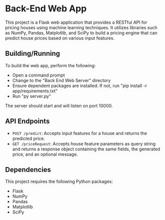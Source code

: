 # Back-End Web App

This project is a Flask web application that provides a RESTful API for pricing 
houses using machine learning techniques. It utilizes libraries such as NumPy, 
Pandas, Matplotlib, and SciPy to build a pricing engine that can predict house 
prices based on various input features.

## Building/Running
To build the web app, perform the following:

- Open a command prompt 
- Change to the "Back End Web Server" directory
- Ensure dependent packages are installed.  If not, run "pip install -r app/requirements.txt" 
- Run "py server.py"  

The server should start and will listen on port 10000.  

## API Endpoints

- `POST /predict`: Accepts input features for a house and returns the predicted price.
- `GET /priceRequest`: Accepts house feature parameters as query string and returns a response object containing the same fields, the generated price, and an optional message.

## Dependencies

This project requires the following Python packages:

- Flask
- NumPy
- Pandas
- Matplotlib
- SciPy
